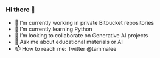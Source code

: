 ### Hi there 👋

<!--
**tammalee/tammalee** is a ✨ _special_ ✨ repository because its `README.md` (this file) appears on your GitHub profile.

Here are some ideas to get you started:
-->
- 🔭 I’m currently working in private Bitbucket repositories
- 🌱 I’m currently learning Python
- 👯 I’m looking to collaborate on Generative AI projects
- 💬 Ask me about educational materials or AI
- 📫 How to reach me: Twitter @tammalee

